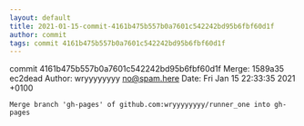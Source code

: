 ```yaml
---
layout: default
title: 2021-01-15-commit-4161b475b557b0a7601c542242bd95b6fbf60d1f
author: commit
tags: commit 4161b475b557b0a7601c542242bd95b6fbf60d1f
---
```


commit 4161b475b557b0a7601c542242bd95b6fbf60d1f
Merge: 1589a35 ec2dead
Author: wryyyyyyyy <no@spam.here>
Date:   Fri Jan 15 22:33:35 2021 +0100

    Merge branch 'gh-pages' of github.com:wryyyyyyyy/runner_one into gh-pages
